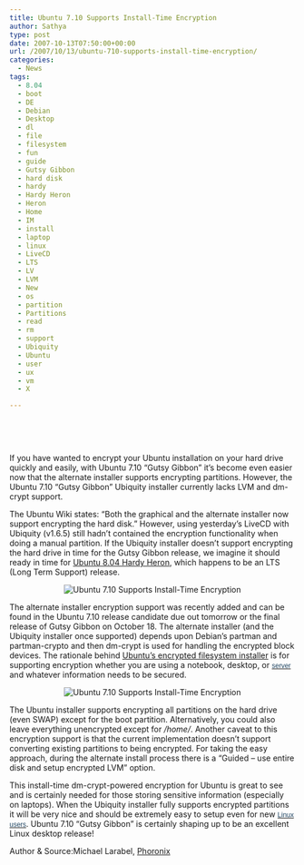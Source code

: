 ```yaml
---
title: Ubuntu 7.10 Supports Install-Time Encryption
author: Sathya
type: post
date: 2007-10-13T07:50:00+00:00
url: /2007/10/13/ubuntu-710-supports-install-time-encryption/
categories:
  - News
tags:
  - 8.04
  - boot
  - DE
  - Debian
  - Desktop
  - dl
  - file
  - filesystem
  - fun
  - guide
  - Gutsy Gibbon
  - hard disk
  - hardy
  - Hardy Heron
  - Heron
  - Home
  - IM
  - install
  - laptop
  - linux
  - LiveCD
  - LTS
  - LV
  - LVM
  - New
  - os
  - partition
  - Partitions
  - read
  - rm
  - support
  - Ubiquity
  - Ubuntu
  - user
  - ux
  - vm
  - X

---
```

<p class="phxcms_normal_format" style="clear: both">
  &nbsp;
</p>

<p class="KonaBody">
  &nbsp;
</p>

<p align="left">
  If you have wanted to encrypt your Ubuntu installation on your hard drive quickly and easily, with Ubuntu 7.10 &#8220;Gutsy Gibbon&#8221; it&#8217;s become even easier now that the alternate installer supports encrypting partitions. However, the Ubuntu 7.10 &#8220;Gutsy Gibbon&#8221; Ubiquity installer currently lacks LVM and dm-crypt support.
</p>

<p align="left">
  The Ubuntu Wiki states: &#8220;Both the graphical and the alternate installer now support encrypting the hard disk.&#8221; However, using yesterday&#8217;s LiveCD with Ubiquity (v1.6.5) still hadn&#8217;t contained the encryption functionality when doing a manual partition. If the Ubiquity installer doesn&#8217;t support encrypting the hard drive in time for the Gutsy Gibbon release, we imagine it should ready in time for <a href="https://www.phoronix.com/scan.php?page=news_item&px=NjAxNA" target="_blank">Ubuntu 8.04 Hardy Heron</a>, which happens to be an LTS (Long Term Support) release.<!--more-->
</p>

<p align="center">
  <img src="https://www.phoronix.net/image.php?id=873&image=ubuntu_encrypt_1" title="Ubuntu 7.10 Supports Install-Time Encryption" />
</p>

<p align="left">
  The alternate installer encryption support was recently added and can be found in the Ubuntu 7.10 release candidate due out tomorrow or the final release of Gutsy Gibbon on October 18. The alternate installer (and the Ubiquity installer once supported) depends upon Debian&#8217;s partman and partman-crypto and then dm-crypt is used for handling the encrypted block devices. The rationale behind <a href="https://wiki.ubuntu.com/EncryptedFilesystemsInstaller" target="_blank">Ubuntu&#8217;s encrypted filesystem installer</a> is for supporting encryption whether you are using a notebook, desktop, or <a href="https://www.phoronix.com/scan.php?page=article&item=873&num=1#" id="KonaLink0" target="_top" class="kLink" style="text-decoration: underline ! important; position: static"><font style="color: #234865 ! important; font-family: verdana,arial,helvetica,sans-serif; font-weight: 400; font-size: 12px; position: static" color="#234865"><span class="kLink" style="color: #234865 ! important; font-family: verdana,arial,helvetica,sans-serif; font-weight: 400; font-size: 12px; position: static">server</span></font></a> and whatever information needs to be secured.
</p>

<p align="center">
  <img src="https://www.phoronix.net/image.php?id=873&image=ubuntu_encrypt_2" title="Ubuntu 7.10 Supports Install-Time Encryption" />
</p>

<p align="left">
  The Ubuntu installer supports encrypting all partitions on the hard drive (even SWAP) except for the boot partition. Alternatively, you could also leave everything unencrypted except for <em>/home/</em>. Another caveat to this encryption support is that the current implementation doesn&#8217;t support converting existing partitions to being encrypted. For taking the easy approach, during the alternate install process there is a &#8220;Guided &#8211; use entire disk and setup encrypted LVM&#8221; option.
</p>

<p align="left">
  This install-time dm-crypt-powered encryption for Ubuntu is great to see and is certainly needed for those storing sensitive information (especially on laptops). When the Ubiquity installer fully supports encrypted partitions it will be very nice and should be extremely easy to setup even for new <a href="https://www.phoronix.com/scan.php?page=article&item=873&num=1#" id="KonaLink1" target="_top" class="kLink" style="text-decoration: underline ! important; position: static"><font style="color: #234865 ! important; font-family: verdana,arial,helvetica,sans-serif; font-weight: 400; font-size: 12px; position: static" color="#234865"><span class="kLink" style="color: #234865 ! important; font-family: verdana,arial,helvetica,sans-serif; font-weight: 400; font-size: 12px; position: static">Linux </span><span class="kLink" style="color: #234865 ! important; font-family: verdana,arial,helvetica,sans-serif; font-weight: 400; font-size: 12px; position: static">users</span></font></a>. Ubuntu 7.10 &#8220;Gutsy Gibbon&#8221; is certainly shaping up to be an excellent Linux desktop release!
</p>

<p align="left">
  Author & Source:Michael Larabel, <a href="https://www.phoronix.com/scan.php?page=article&item=873&num=1">Phoronix</a>
</p>
